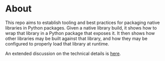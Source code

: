 # About

This repo aims to establish tooling and best practices for packaging native libraries in Python packages.
Given a native library build, it shows how to wrap that library in a Python package that exposes it.
It then shows how other libraries may be built against that library, and how they may be configured to properly load that library at runtime.

An extended discussion on the technical details is [here](doc/main.md).
